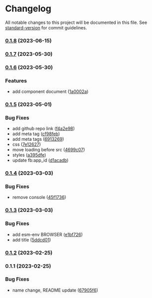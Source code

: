 # Changelog

All notable changes to this project will be documented in this file. See [standard-version](https://github.com/conventional-changelog/standard-version) for commit guidelines.

### [0.1.8](https://github.com/shinokada/srit/compare/v0.1.7...v0.1.8) (2023-06-15)

### [0.1.7](https://github.com/shinokada/srit/compare/v0.1.6...v0.1.7) (2023-05-30)

### [0.1.6](https://github.com/shinokada/srit/compare/v0.1.5...v0.1.6) (2023-05-30)

### Features

- add component document ([1a0002a](https://github.com/shinokada/srit/commit/1a0002aa38d6f3834dfbc06ad9aa918eb2538e52))

### [0.1.5](https://github.com/shinokada/srit/compare/v0.1.4...v0.1.5) (2023-05-01)

### Bug Fixes

- add github repo link ([f4a2e98](https://github.com/shinokada/srit/commit/f4a2e985dfa6d739dbec82e21bc420405cb51a57))
- add meta tag ([cf98feb](https://github.com/shinokada/srit/commit/cf98febef0547e55e696247244e13679c19682d5))
- add meta tags ([6913269](https://github.com/shinokada/srit/commit/69132691089cf63133a228b5087cdea30b0b1c59))
- css ([7e12627](https://github.com/shinokada/srit/commit/7e12627c3e8c133f123f9631e6aebeb8d647f2c9))
- move loading before src ([4699c07](https://github.com/shinokada/srit/commit/4699c076d6b3896eac21d4be989cdddd6c420f7b))
- styles ([a395dfe](https://github.com/shinokada/srit/commit/a395dfec4f6fcb12cb7bfacf76e93c5f63eee920))
- update fb:app_id ([d1acadb](https://github.com/shinokada/srit/commit/d1acadb7db07319fbc0961a5b9aa3e25f525bfcf))

### [0.1.4](https://github.com/shinokada/srit/compare/v0.1.3...v0.1.4) (2023-03-03)

### Bug Fixes

- remove console ([45f1736](https://github.com/shinokada/srit/commit/45f1736e523c0c378c46194065fdd39e48822156))

### [0.1.3](https://github.com/shinokada/srit/compare/v0.1.2...v0.1.3) (2023-03-03)

### Bug Fixes

- add esm-env BROWSER ([e1bf726](https://github.com/shinokada/srit/commit/e1bf726a3f9e8856991d4b724972e35eded22ec4))
- add title ([5ddcd01](https://github.com/shinokada/srit/commit/5ddcd012b6da0a662596d971efbbaaac177aebba))

### [0.1.2](https://github.com/shinokada/srit/compare/v0.1.1...v0.1.2) (2023-02-25)

### 0.1.1 (2023-02-25)

### Bug Fixes

- name change, README update ([67905f6](https://github.com/shinokada/srit/commit/67905f64bf6927e44a5617052ca88aa219ce43a1))
